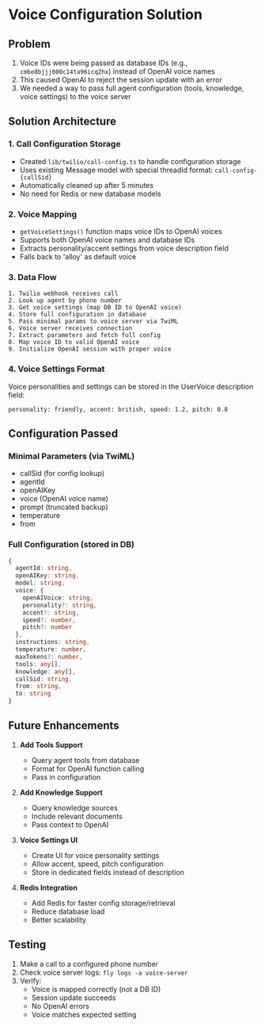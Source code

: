 # Voice Configuration Solution

## Problem
1. Voice IDs were being passed as database IDs (e.g., `cmbe8bjjj000c14ta96icq2hx`) instead of OpenAI voice names
2. This caused OpenAI to reject the session update with an error
3. We needed a way to pass full agent configuration (tools, knowledge, voice settings) to the voice server

## Solution Architecture

### 1. Call Configuration Storage
- Created `lib/twilio/call-config.ts` to handle configuration storage
- Uses existing Message model with special threadId format: `call-config-{callSid}`
- Automatically cleaned up after 5 minutes
- No need for Redis or new database models

### 2. Voice Mapping
- `getVoiceSettings()` function maps voice IDs to OpenAI voices
- Supports both OpenAI voice names and database IDs
- Extracts personality/accent settings from voice description field
- Falls back to 'alloy' as default voice

### 3. Data Flow
```
1. Twilio webhook receives call
2. Look up agent by phone number
3. Get voice settings (map DB ID to OpenAI voice)
4. Store full configuration in database
5. Pass minimal params to voice server via TwiML
6. Voice server receives connection
7. Extract parameters and fetch full config
8. Map voice ID to valid OpenAI voice
9. Initialize OpenAI session with proper voice
```

### 4. Voice Settings Format
Voice personalities and settings can be stored in the UserVoice description field:
```
personality: friendly, accent: british, speed: 1.2, pitch: 0.8
```

## Configuration Passed

### Minimal Parameters (via TwiML)
- callSid (for config lookup)
- agentId
- openAIKey
- voice (OpenAI voice name)
- prompt (truncated backup)
- temperature
- from

### Full Configuration (stored in DB)
```typescript
{
  agentId: string,
  openAIKey: string,
  model: string,
  voice: {
    openAIVoice: string,
    personality?: string,
    accent?: string,
    speed?: number,
    pitch?: number
  },
  instructions: string,
  temperature: number,
  maxTokens?: number,
  tools: any[],
  knowledge: any[],
  callSid: string,
  from: string,
  to: string
}
```

## Future Enhancements

1. **Add Tools Support**
   - Query agent tools from database
   - Format for OpenAI function calling
   - Pass in configuration

2. **Add Knowledge Support**
   - Query knowledge sources
   - Include relevant documents
   - Pass context to OpenAI

3. **Voice Settings UI**
   - Create UI for voice personality settings
   - Allow accent, speed, pitch configuration
   - Store in dedicated fields instead of description

4. **Redis Integration**
   - Add Redis for faster config storage/retrieval
   - Reduce database load
   - Better scalability

## Testing

1. Make a call to a configured phone number
2. Check voice server logs: `fly logs -a voice-server`
3. Verify:
   - Voice is mapped correctly (not a DB ID)
   - Session update succeeds
   - No OpenAI errors
   - Voice matches expected setting 